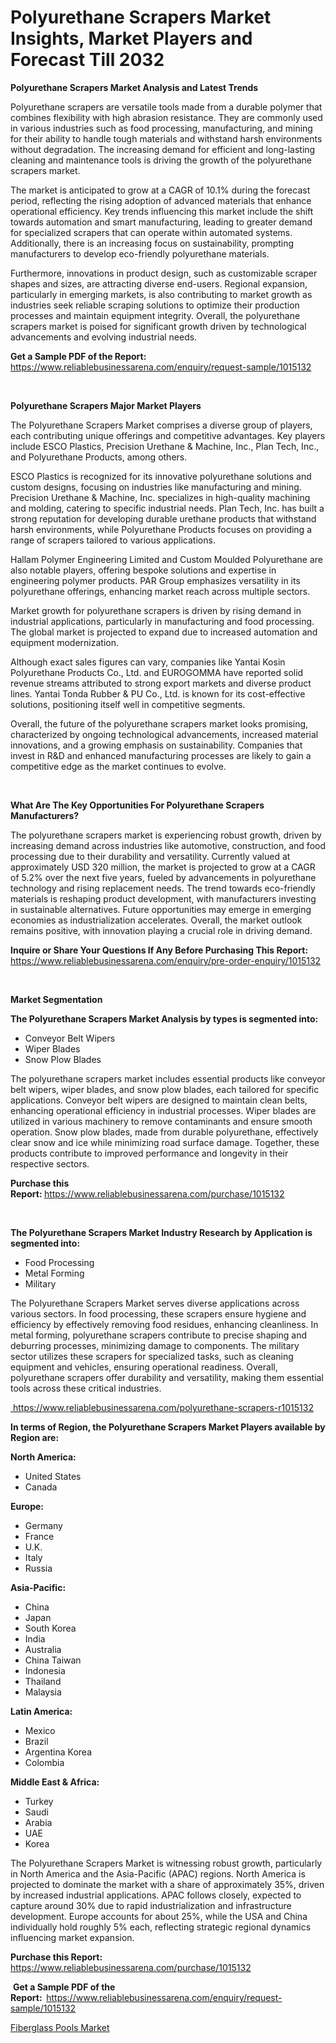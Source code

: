 <p><h1>Polyurethane Scrapers Market Insights, Market Players and Forecast Till 2032</h1></p><p><strong>Polyurethane Scrapers Market Analysis and Latest Trends</strong></p>
<p><p>Polyurethane scrapers are versatile tools made from a durable polymer that combines flexibility with high abrasion resistance. They are commonly used in various industries such as food processing, manufacturing, and mining for their ability to handle tough materials and withstand harsh environments without degradation. The increasing demand for efficient and long-lasting cleaning and maintenance tools is driving the growth of the polyurethane scrapers market. </p><p>The market is anticipated to grow at a CAGR of 10.1% during the forecast period, reflecting the rising adoption of advanced materials that enhance operational efficiency. Key trends influencing this market include the shift towards automation and smart manufacturing, leading to greater demand for specialized scrapers that can operate within automated systems. Additionally, there is an increasing focus on sustainability, prompting manufacturers to develop eco-friendly polyurethane materials. </p><p>Furthermore, innovations in product design, such as customizable scraper shapes and sizes, are attracting diverse end-users. Regional expansion, particularly in emerging markets, is also contributing to market growth as industries seek reliable scraping solutions to optimize their production processes and maintain equipment integrity. Overall, the polyurethane scrapers market is poised for significant growth driven by technological advancements and evolving industrial needs.</p></p>
<p><strong>Get a Sample PDF of the Report:&nbsp;</strong> <a href="https://www.reliablebusinessarena.com/enquiry/request-sample/1015132?utm_campaign=2146&utm_medium=2&utm_source=Github&utm_content=ia&utm_term=06032025&utm_id=polyurethane-scrapers">https://www.reliablebusinessarena.com/enquiry/request-sample/1015132</a></p>
<p>&nbsp;</p>
<p><strong>Polyurethane Scrapers Major Market Players</strong></p>
<p><p>The Polyurethane Scrapers Market comprises a diverse group of players, each contributing unique offerings and competitive advantages. Key players include ESCO Plastics, Precision Urethane & Machine, Inc., Plan Tech, Inc., and Polyurethane Products, among others. </p><p>ESCO Plastics is recognized for its innovative polyurethane solutions and custom designs, focusing on industries like manufacturing and mining. Precision Urethane & Machine, Inc. specializes in high-quality machining and molding, catering to specific industrial needs. Plan Tech, Inc. has built a strong reputation for developing durable urethane products that withstand harsh environments, while Polyurethane Products focuses on providing a range of scrapers tailored to various applications.</p><p>Hallam Polymer Engineering Limited and Custom Moulded Polyurethane are also notable players, offering bespoke solutions and expertise in engineering polymer products. PAR Group emphasizes versatility in its polyurethane offerings, enhancing market reach across multiple sectors.</p><p>Market growth for polyurethane scrapers is driven by rising demand in industrial applications, particularly in manufacturing and food processing. The global market is projected to expand due to increased automation and equipment modernization. </p><p>Although exact sales figures can vary, companies like Yantai Kosin Polyurethane Products Co., Ltd. and EUROGOMMA have reported solid revenue streams attributed to strong export markets and diverse product lines. Yantai Tonda Rubber & PU Co., Ltd. is known for its cost-effective solutions, positioning itself well in competitive segments.</p><p>Overall, the future of the polyurethane scrapers market looks promising, characterized by ongoing technological advancements, increased material innovations, and a growing emphasis on sustainability. Companies that invest in R&D and enhanced manufacturing processes are likely to gain a competitive edge as the market continues to evolve.</p></p>
<p>&nbsp;</p>
<p><strong>What Are The Key Opportunities For Polyurethane Scrapers Manufacturers?</strong></p>
<p><p>The polyurethane scrapers market is experiencing robust growth, driven by increasing demand across industries like automotive, construction, and food processing due to their durability and versatility. Currently valued at approximately USD 320 million, the market is projected to grow at a CAGR of 5.2% over the next five years, fueled by advancements in polyurethane technology and rising replacement needs. The trend towards eco-friendly materials is reshaping product development, with manufacturers investing in sustainable alternatives. Future opportunities may emerge in emerging economies as industrialization accelerates. Overall, the market outlook remains positive, with innovation playing a crucial role in driving demand.</p></p>
<p><strong>Inquire or Share Your Questions If Any Before Purchasing This Report:</strong> <a href="https://www.reliablebusinessarena.com/enquiry/pre-order-enquiry/1015132?utm_campaign=2146&utm_medium=2&utm_source=Github&utm_content=ia&utm_term=06032025&utm_id=polyurethane-scrapers">https://www.reliablebusinessarena.com/enquiry/pre-order-enquiry/1015132</a></p>
<p>&nbsp;</p>
<p><strong>Market Segmentation</strong></p>
<p><strong>The Polyurethane Scrapers Market Analysis by types is segmented into:</strong></p>
<p><ul><li>Conveyor Belt Wipers</li><li>Wiper Blades</li><li>Snow Plow Blades</li></ul></p>
<p><p>The polyurethane scrapers market includes essential products like conveyor belt wipers, wiper blades, and snow plow blades, each tailored for specific applications. Conveyor belt wipers are designed to maintain clean belts, enhancing operational efficiency in industrial processes. Wiper blades are utilized in various machinery to remove contaminants and ensure smooth operation. Snow plow blades, made from durable polyurethane, effectively clear snow and ice while minimizing road surface damage. Together, these products contribute to improved performance and longevity in their respective sectors.</p></p>
<p><strong>Purchase this Report:&nbsp;</strong><a href="https://www.reliablebusinessarena.com/purchase/1015132?utm_campaign=2146&utm_medium=2&utm_source=Github&utm_content=ia&utm_term=06032025&utm_id=polyurethane-scrapers">https://www.reliablebusinessarena.com/purchase/1015132</a></p>
<p>&nbsp;</p>
<p><strong>The Polyurethane Scrapers Market Industry Research by Application is segmented into:</strong></p>
<p><ul><li>Food Processing</li><li>Metal Forming</li><li>Military</li></ul></p>
<p><p>The Polyurethane Scrapers Market serves diverse applications across various sectors. In food processing, these scrapers ensure hygiene and efficiency by effectively removing food residues, enhancing cleanliness. In metal forming, polyurethane scrapers contribute to precise shaping and deburring processes, minimizing damage to components. The military sector utilizes these scrapers for specialized tasks, such as cleaning equipment and vehicles, ensuring operational readiness. Overall, polyurethane scrapers offer durability and versatility, making them essential tools across these critical industries.</p></p>
<p><a href="https://www.reliablebusinessarena.com/polyurethane-scrapers-r1015132?utm_campaign=2146&utm_medium=2&utm_source=Github&utm_content=ia&utm_term=06032025&utm_id=polyurethane-scrapers">&nbsp;https://www.reliablebusinessarena.com/polyurethane-scrapers-r1015132</a></p>
<p><strong>In terms of Region, the Polyurethane Scrapers Market Players available by Region are:</strong></p>
<p>
    <p> <strong> North America: </strong>
        <ul>
            <li>United States</li>
            <li>Canada</li>
        </ul>
        </p> 
    <p> <strong> Europe: </strong>
        <ul>
            <li>Germany</li>
            <li>France</li>
            <li>U.K.</li>
            <li>Italy</li>
            <li>Russia</li>
        </ul>
        </p> 
    <p> <strong> Asia-Pacific: </strong>
        <ul>
            <li>China</li>
            <li>Japan</li>
            <li>South Korea</li>
            <li>India</li>
            <li>Australia</li>
            <li>China Taiwan</li>
            <li>Indonesia</li>
            <li>Thailand</li>
            <li>Malaysia</li>
        </ul>
        </p> 
    <p> <strong> Latin America: </strong>
        <ul>
            <li>Mexico</li>
            <li>Brazil</li>
            <li>Argentina Korea</li>
            <li>Colombia</li>
        </ul>
        </p> 
    <p> <strong> Middle East & Africa: </strong>
        <ul>
            <li>Turkey</li>
            <li>Saudi</li>
            <li>Arabia</li>
            <li>UAE</li>
            <li>Korea</li>
        </ul>
    </p>
    </p>
<p><p>The Polyurethane Scrapers Market is witnessing robust growth, particularly in North America and the Asia-Pacific (APAC) regions. North America is projected to dominate the market with a share of approximately 35%, driven by increased industrial applications. APAC follows closely, expected to capture around 30% due to rapid industrialization and infrastructure development. Europe accounts for about 25%, while the USA and China individually hold roughly 5% each, reflecting strategic regional dynamics influencing market expansion.</p></p>
<p><strong>Purchase this Report: </strong><a href="https://www.reliablebusinessarena.com/purchase/1015132?utm_campaign=2146&utm_medium=2&utm_source=Github&utm_content=ia&utm_term=06032025&utm_id=polyurethane-scrapers">https://www.reliablebusinessarena.com/purchase/1015132</a></p>
<p>&nbsp;<strong>Get a Sample PDF of the Report:&nbsp;&nbsp;</strong><a href="https://www.reliablebusinessarena.com/enquiry/request-sample/1015132?utm_campaign=2146&utm_medium=2&utm_source=Github&utm_content=ia&utm_term=06032025&utm_id=polyurethane-scrapers">https://www.reliablebusinessarena.com/enquiry/request-sample/1015132</a></p>
<p><strong></strong></p>
<p><p><a href="https://github.com/wileonie19657/Market-Research-Report-List-1/blob/main/fiberglass-pools-market.md?utm_campaign=2146&utm_medium=2&utm_source=Github&utm_content=ia&utm_term=06032025&utm_id=polyurethane-scrapers">Fiberglass Pools Market</a></p></p>